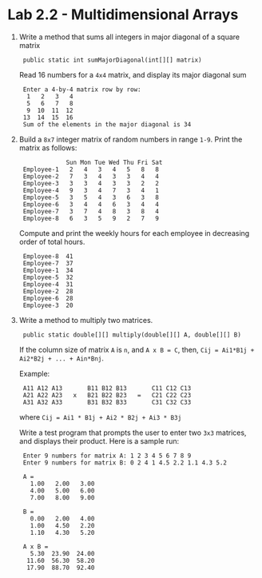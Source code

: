 Lab 2.2 - Multidimensional Arrays
=================================

1. Write a method that sums all integers in major diagonal of a square matrix

        public static int sumMajorDiagonal(int[][] matrix)

   Read 16 numbers for a `4x4` matrix, and display its major diagonal sum

        Enter a 4-by-4 matrix row by row:
         1   2   3   4
         5   6   7   8
         9  10  11  12
        13  14  15  16
        Sum of the elements in the major diagonal is 34

2. Build a `8x7` integer matrix of random numbers in range `1-9`.
   Print the matrix as follows:

                    Sun Mon Tue Wed Thu Fri Sat
        Employee-1   2   4   3   4   5   8   8
        Employee-2   7   3   4   3   3   4   4
        Employee-3   3   3   4   3   3   2   2
        Employee-4   9   3   4   7   3   4   1
        Employee-5   3   5   4   3   6   3   8
        Employee-6   3   4   4   6   3   4   4
        Employee-7   3   7   4   8   3   8   4
        Employee-8   6   3   5   9   2   7   9

   Compute and print the weekly hours for each employee
   in decreasing order of total hours.

        Employee-8  41
        Employee-7  37
        Employee-1  34
        Employee-5  32
        Employee-4  31
        Employee-2  28
        Employee-6  28
        Employee-3  20

3. Write a method to multiply two matrices.

        public static double[][] multiply(double[][] A, double[][] B)

   If the column size of matrix `A` is `n`, and `A x B = C`,
   then, `Cij = Ai1*B1j + Ai2*B2j + ... + Ain*Bnj`.

   Example:

        A11 A12 A13       B11 B12 B13       C11 C12 C13
        A21 A22 A23   x   B21 B22 B23   =   C21 C22 C23
        A31 A32 A33       B31 B32 B33       C31 C32 C33

   where `Cij = Ai1 * B1j + Ai2 * B2j + Ai3 * B3j`

   Write a test program that prompts the user to enter two `3x3` matrices,
   and displays their product. Here is a sample run:

        Enter 9 numbers for matrix A: 1 2 3 4 5 6 7 8 9
        Enter 9 numbers for matrix B: 0 2 4 1 4.5 2.2 1.1 4.3 5.2

        A =
          1.00   2.00   3.00
          4.00   5.00   6.00
          7.00   8.00   9.00

        B =
          0.00   2.00   4.00
          1.00   4.50   2.20
          1.10   4.30   5.20

        A x B =
          5.30  23.90  24.00
         11.60  56.30  58.20
         17.90  88.70  92.40
